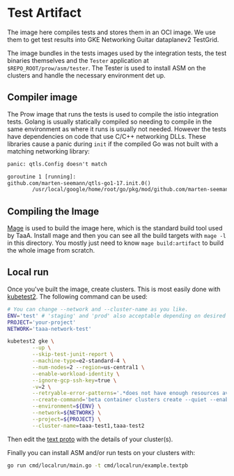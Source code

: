 # Test Artifact

The image here compiles tests and stores them in an OCI image. We use
them to get test results into GKE Networking Guitar dataplanev2 TestGrid.

The image bundles in the tests images used by the integration tests,
the test binaries themselves and the `Tester` application at
`$REPO_ROOT/prow/asm/tester`. The Tester is used to install ASM on the
clusters and handle the necessary environment det up.

## Compiler image

The Prow image that runs the tests is used to compile the istio
integration tests. Golang is usually statically
compiled so needing to compile in the same environment as where it runs is
usually not needed. However the tests have dependencies on code that use
C/C++ networking DLLs. These libraries cause a panic during `init` if the
compiled Go was not built with a matching networking library:

``` txt
panic: qtls.Config doesn't match

goroutine 1 [running]:
github.com/marten-seemann/qtls-go1-17.init.0()
        /usr/local/google/home/root/go/pkg/mod/github.com/marten-seemann/qtls-go1-17@v0.1.0-rc.1/unsafe.go:20 +0x185
```

## Compiling the Image

[Mage](https://magefile.org/) is used to build the image here, which is the
standard build tool used by TaaA. Install mage and then you can see all the
build targets with `mage -l` in this directory. You mostly just need to know
`mage build:artifact` to build the whole image from scratch.

## Local run

Once you've built the image, create clusters. This is most easily done with
[kubetest2](http://go/kubetest2#installation). The following command can be
used:

``` bash
# You can change --network and --cluster-name as you like.
ENV='test' # 'staging' and 'prod' also acceptable depending on desired endpoint.
PROJECT='your-project'
NETWORK='taaa-network-test'

kubetest2 gke \
        --up \
        --skip-test-junit-report \
        --machine-type=e2-standard-4 \
        --num-nodes=2 --region=us-central1 \
        --enable-workload-identity \
        --ignore-gcp-ssh-key=true \
        -v=2 \
        --retryable-error-patterns='.*does not have enough resources available to fulfill.*,.*only \d+ nodes out of \d+ have registered; this is likely due to Nodes failing to start correctly.*,.*All cluster resources were brought up.+ but: component .+ from endpoint .+ is unhealthy.*' \
        --create-command='beta container clusters create --quiet --enable-network-policy' \
        --environment=${ENV} \
        --network=${NETWORK} \
        --project=${PROJECT} \
        --cluster-name=taaa-test1,taaa-test2
```

Then edit the [text proto](cmd/localrun/example.textpb) with the details of
your cluster(s).

Finally you can install ASM and/or run tests on your clusters with:

``` bash
go run cmd/localrun/main.go -t cmd/localrun/example.textpb
```
